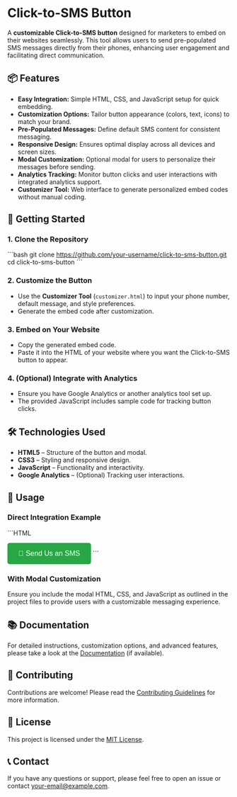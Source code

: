 # Click-to-SMS Button

A **customizable Click-to-SMS button** designed for marketers to embed on their websites seamlessly. This tool allows users to send pre-populated SMS messages directly from their phones, enhancing user engagement and facilitating direct communication.

## 📦 Features

- **Easy Integration:** Simple HTML, CSS, and JavaScript setup for quick embedding.
- **Customization Options:** Tailor button appearance (colors, text, icons) to match your brand.
- **Pre-Populated Messages:** Define default SMS content for consistent messaging.
- **Responsive Design:** Ensures optimal display across all devices and screen sizes.
- **Modal Customization:** Optional modal for users to personalize their messages before sending.
- **Analytics Tracking:** Monitor button clicks and user interactions with integrated analytics support.
- **Customizer Tool:** Web interface to generate personalized embed codes without manual coding.

## 🚀 Getting Started

### **1. Clone the Repository**
\`\`\`bash
git clone https://github.com/your-username/click-to-sms-button.git
cd click-to-sms-button
\`\`\`

### **2. Customize the Button**
- Use the **Customizer Tool** (`customizer.html`) to input your phone number, default message, and style preferences.
- Generate the embed code after customization.

### **3. Embed on Your Website**
- Copy the generated embed code.
- Paste it into the HTML of your website where you want the Click-to-SMS button to appear.

### **4. (Optional) Integrate with Analytics**
- Ensure you have Google Analytics or another analytics tool set up.
- The provided JavaScript includes sample code for tracking button clicks.

## 🛠️ Technologies Used

- **HTML5** – Structure of the button and modal.
- **CSS3** – Styling and responsive design.
- **JavaScript** – Functionality and interactivity.
- **Google Analytics** – (Optional) Tracking user interactions.

## 📄 Usage

### **Direct Integration Example**
\`\`\`HTML
<!-- Click-to-SMS Button -->
<button onclick="window.location.href='sms:+1234567890?body=Hello, I would like to get more information.'" style="
  background-color: #28a745;
  color: #ffffff;
  border: none;
  padding: 15px 25px;
  font-size: 16px;
  border-radius: 5px;
  cursor: pointer;
">
  📱 Send Us an SMS
</button>
\`\`\`

### **With Modal Customization**
Ensure you include the modal HTML, CSS, and JavaScript as outlined in the project files to provide users with a customizable messaging experience.

## 📚 Documentation

For detailed instructions, customization options, and advanced features, please take a look at the [Documentation](./DOCUMENTATION.md) (if available).

## 🤝 Contributing

Contributions are welcome! Please read the [Contributing Guidelines](./CONTRIBUTING.md) for more information.

## 📝 License

This project is licensed under the [MIT License](./LICENSE).

## 📞 Contact

If you have any questions or support, please feel free to open an issue or contact [your-email@example.com](mailto:your-email@example.com).
</code></pre>

